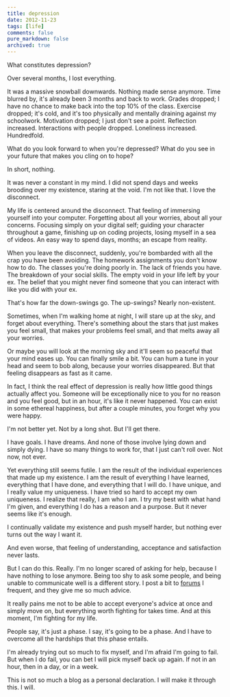 ```yaml
---
title: depression
date: 2012-11-23
tags: [life]
comments: false
pure_markdown: false
archived: true
---
```



<p>
  What constitutes depression?
</p>

<p>
  Over several months, I lost everything.
</p>

<p>
  It was a massive snowball downwards. Nothing made sense anymore. Time blurred by, it's already been 3 months and back to work. Grades dropped; I have no chance to make back into the top 10% of the class. Exercise dropped; it's cold, and it's too physically and mentally draining against my schoolwork. Motivation dropped; I just don't see a point. Reflection increased. Interactions with people dropped. Loneliness increased. Hundredfold.
</p>

<p>
  What do you look forward to when you're depressed? What do you see in your future that makes you cling on to hope?
</p>

<p>
  In short, nothing.
</p>

<p>
  It was never a constant in my mind. I did not spend days and weeks brooding over my existence, staring at the void. I'm not like that. I love the disconnect.
</p>

<p>
  My life is centered around the disconnect. That feeling of immersing yourself into your computer. Forgetting about all your worries, about all your concerns. Focusing simply on your digital self; guiding your character throughout a game, finishing up on coding projects, losing myself in a sea of videos. An easy way to spend days, months; an escape from reality.
</p>

<p>
  When you leave the disconnect, suddenly, you're bombarded with all the crap you have been avoiding. The homework assignments you don't know how to do. The classes you're doing poorly in. The lack of friends you have. The breakdown of your social skills. The empty void in your life left by your ex. The belief that you might never find someone that you can interact with like you did with your ex.
</p>

<p>
  That's how far the down-swings go. The up-swings? Nearly non-existent.
</p>

<p>
  Sometimes, when I'm walking home at night, I will stare up at the sky, and forget about everything. There's something about the stars that just makes you feel small, that makes your problems feel small, and that melts away all your worries.
</p>

<p>
  Or maybe you will look at the morning sky and it'll seem so peaceful that your mind eases up. You can finally smile a bit. You can hum a tune in your head and seem to bob along, because your worries disappeared. But that feeling disappears as fast as it came.
</p>

<p>
  In fact, I think the real effect of depression is really how little good things actually affect you. Someone will be exceptionally nice to you for no reason and you feel good, but in an hour, it's like it never happened. You can exist in some ethereal happiness, but after a couple minutes, you forget why you were happy.
</p>

<p>
  I'm not better yet. Not by a long shot. But I'll get there.
</p>

<p>
  I have goals. I have dreams. And none of those involve lying down and simply dying. I have so many things to work for, that I just can't roll over. Not now, not ever.
</p>

<p>
  Yet everything still seems futile. I am the result of the individual experiences that made up my existence. I am the result of everything I have learned, everything that I have done, and everything that I will do. I have unique, and I really value my uniqueness. I have tried so hard to accept my own uniqueness. I realize that really, I am who I am. I try my best with what hand I'm given, and everything I do has a reason and a purpose. But it never seems like it's enough.
</p>

<p>
  I continually validate my existence and push myself harder, but nothing ever turns out the way I want it.
</p>

<p>
  And even worse, that feeling of understanding, acceptance and satisfaction never lasts.
</p>

<p>
  But I can do this. Really. I'm no longer scared of asking for help, because I have nothing to lose anymore. Being too shy to ask some people, and being unable to communicate well is a different story. I post a bit to <a href="http://www.teamliquid.net/blogs/viewblog.php?topic_id=383710">forums</a> I frequent, and they give me so much advice.
</p>

<p>
  It really pains me not to be able to accept everyone's advice at once and simply move on, but everything worth fighting for takes time. And at this moment, I'm fighting for my life.
</p>

<p>
  People say, it's just a phase. I say, it's going to be a phase. And I have to overcome all the hardships that this phase entails.
</p>

<p>
  I'm already trying out so much to fix myself, and I'm afraid I'm going to fail. But when I do fail, you can bet I will pick myself back up again. If not in an hour, then in a day, or in a week.
</p>

<p>
  This is not so much a blog as a personal declaration. I will make it through this. I will.
</p>
